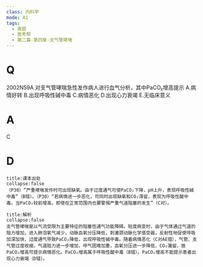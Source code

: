 ```yaml
---
class: 内科学
mode: A1
tags:
  - 真题
  - 医考帮
  - 第二篇-第四章-支气管哮喘
---
```


# Q
2002N59A 对支气管哮喘急性发作病人进行血气分析，其中PaCO₂增高提示
A.病情好转
B.出现呼吸性碱中毒
C.病情恶化
D.出现心力衰竭
E.无临床意义

# A
C
# D
```ad-note
title:课本出处
collapse:false
（P30）“严重哮喘发作时可出现缺氧。由于过度通气可使PaCO₂下降，pH上升，表现呼吸性碱中毒”（B错）。（P30）“若病情进一步恶化，可同时出现缺氧和CO₂滞留，表现为呼吸性酸中毒。当PaCO₂较前增高，即使在正常范围内也要警惕严重气道阻塞的发生”（C对）。
```

```ad-summary
title:解析
collapse:false
支气管哮喘是以气流受限为主要特征的阻塞性通气功能障碍。轻度病变时，由于气体通过气道的阻力增加，进入肺泡氧气减少，动脉血氧分压降低，刺激颈动脉化学感受器，反射性地促使呼吸加深加快，过度通气导致PaCO₂降低，出现呼吸性碱中毒。随着病情恶化（C对AE错），气管、支气管过度收缩，气道阻力进一步增加，呼气困难加重，血氧分压进一步降低、CO₂潴留，故PaCO₂增高可提示病情恶化。PaCO₂增高属于呼吸性酸中毒（B错）。PaCO₂增高不能提示患者出现心力衰竭（D错）。
```

